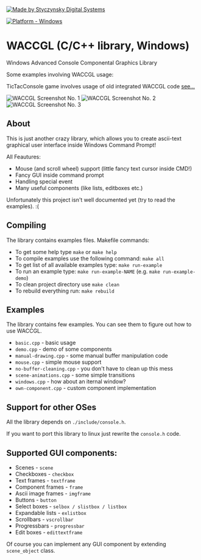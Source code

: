 [![Made by Styczynsky Digital Systems][badge sts]][link isis97]

[![Platform - Windows][badge support windows]][link isis97]

# WACCGL (C/C++ library, Windows)
Windows Advanced Console Componental Graphics Library

Some examples involving WACCGL usage:

TicTacConsole game involves usage of old integrated WACCGL code [see...](https://github.com/isis97/TicTacConsole)

![WACCGL Screenshot No. 1](https://raw.githubusercontent.com/isis97/waccgl/master/static/screenshot0.png "Example no. 1")
![WACCGL Screenshot No. 2](https://raw.githubusercontent.com/isis97/waccgl/master/static/screenshot1.png "Example no. 2")
![WACCGL Screenshot No. 3](https://raw.githubusercontent.com/isis97/waccgl/master/static/screenshot2.png "Example no. 3")


## About
This is just another crazy library, which allows you to create ascii-text graphical user interface inside Windows Command Prompt!

All Feautures:

  * Mouse (and scroll wheel) support (little fancy text cursor inside CMD!)
  * Fancy GUI inside command prompt
  * Handling special event
  * Many useful components (like lists, editboxes etc.)

Unfortunately this project isn't well documented yet (try to read the examples). :(

## Compiling
The library contains examples files.
Makefile commands:

 * To get some help type `make` or `make help`
 * To compile examples use the following command: `make all`
 * To get list of all available examples type: `make run-example`
 * To run an example type: `make run-example-NAME` (e.g. `make run-example-demo`)
 * To clean project directory use `make clean`
 * To rebuild everything run: `make rebuild`

## Examples
The library contains few examples.
You can see them to figure out how to use WACCGL.

 * `basic.cpp` - basic usage
 * `demo.cpp` - demo of some components
 * `manual-drawing.cpp` - some manual buffer manipulation code
 * `mouse.cpp` - simple mouse support
 * `no-buffer-cleaning.cpp` - you don't have to clean up this mess
 * `scene-animations.cpp` - some simple transitions
 * `windows.cpp` - how about an iternal window?
 * `own-component.cpp` - custom component implementation

## Support for other OSes
All the library depends on `./include/console.h`.

If you want to port this library to linux just rewrite the `console.h` code.

## Supported GUI components:

 * Scenes - `scene`
 * Checkboxes - `checkbox`
 * Text frames - `textframe`
 * Component frames - `frame`
 * Ascii image frames - `imgframe`
 * Buttons - `button`
 * Select boxes - `selbox / slistbox / listbox`
 * Expandable lists - `exlistbox`
 * Scrollbars - `vscrollbar`
 * Progressbars - `progressbar`
 * Edit boxes - `edittextframe`

Of course you can implement any GUI component by extending `scene_object` class.


[badge support windows]: https://img.shields.io/badge/platform-windows-blue.svg?style=flat-square&logoWidth=20&logo=data%3Aimage%2Fpng%3Bbase64%2CiVBORw0KGgoAAAANSUhEUgAAABgAAAAYCAYAAADgdz34AAAABmJLR0QA%2FwD%2FAP%2BgvaeTAAAACXBIWXMAAA7EAAAOxAGVKw4bAAAAB3RJTUUH4AgSEisSipueyAAAAHBJREFUSMdjZKA2WPv%2BPzKXkSxDiuf%2FZ7AKIEopbgsW3v%2FPwCOA4AcLMqK7jhjAQo4mUgATA43BqAWjFlADiCvQ1HjsuXNJIwPD%2BgmMtLMAGyCzqBhNRaMWDAELWBiCBRmJrcDJy2hUaj1Q3wIiLQcAUjQgoD1kMJYAAAAASUVORK5CYII%3D

[badge sts]: https://img.shields.io/badge/-styczynsky_digital_systems-blue.svg?style=flat-square&logoWidth=20&logo=data%3Aimage%2Fpng%3Bbase64%2CiVBORw0KGgoAAAANSUhEUgAAABYAAAAXCAYAAAAP6L%2BeAAAABmJLR0QA%2FwD%2FAP%2BgvaeTAAAACXBIWXMAAA7DAAAOwwHHb6hkAAAAB3RJTUUH4AgSEh0nVTTLngAAAB1pVFh0Q29tbWVudAAAAAAAQ3JlYXRlZCB3aXRoIEdJTVBkLmUHAAAAm0lEQVQ4y2Pc%2Bkz2PwMNAAs2wVMzk4jSbJY%2BD6ccEwONACMsKIh1JSEgbXKeQdr4PO1cPPQMZiGkoC7bkCQD7%2Fx7znDn35AOClK9PEJSBbNYAJz999UGrOLocsM0KHB5EZ%2FXPxiVMDAwMDD8SP3DwJA6kFka5hJCQOBcDwMDAwPDm3%2FbGBj%2BbR8tNrFUTbiAB8tknHI7%2FuTilAMA9aAwA8miDpgAAAAASUVORK5CYII%3D

[link isis97]: https://github.com/isis97/
